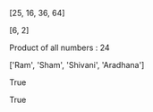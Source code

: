 [25, 16, 36, 64]

[6, 2]

Product of all numbers :  24

['Ram', 'Sham', 'Shivani', 'Aradhana']

True

True

